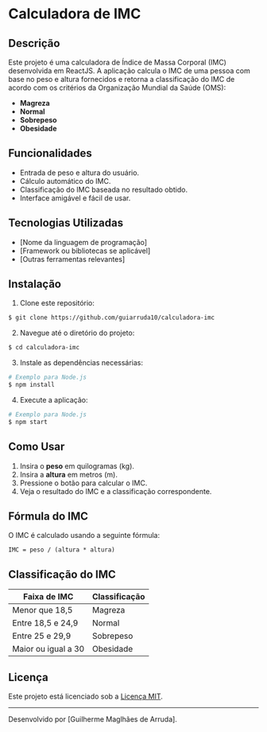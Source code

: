 # Calculadora de IMC

## Descrição

Este projeto é uma calculadora de Índice de Massa Corporal (IMC) desenvolvida em ReactJS. A aplicação calcula o IMC de uma pessoa com base no peso e altura fornecidos e retorna a classificação do IMC de acordo com os critérios da Organização Mundial da Saúde (OMS):

- **Magreza**
- **Normal**
- **Sobrepeso**
- **Obesidade**

## Funcionalidades

- Entrada de peso e altura do usuário.
- Cálculo automático do IMC.
- Classificação do IMC baseada no resultado obtido.
- Interface amigável e fácil de usar.

## Tecnologias Utilizadas

- [Nome da linguagem de programação]  
- [Framework ou bibliotecas se aplicável]  
- [Outras ferramentas relevantes]

## Instalação

1. Clone este repositório:

```bash
$ git clone https://github.com/guiarruda10/calculadora-imc
```

2. Navegue até o diretório do projeto:

```bash
$ cd calculadora-imc
```

3. Instale as dependências necessárias:

```bash
# Exemplo para Node.js
$ npm install
```

4. Execute a aplicação:

```bash
# Exemplo para Node.js
$ npm start
```

## Como Usar

1. Insira o **peso** em quilogramas (kg).
2. Insira a **altura** em metros (m).
3. Pressione o botão para calcular o IMC.
4. Veja o resultado do IMC e a classificação correspondente.

## Fórmula do IMC

O IMC é calculado usando a seguinte fórmula:

```text
IMC = peso / (altura * altura)
```

## Classificação do IMC

| Faixa de IMC      | Classificação |
|-------------------|---------------|
| Menor que 18,5    | Magreza       |
| Entre 18,5 e 24,9| Normal        |
| Entre 25 e 29,9  | Sobrepeso     |
| Maior ou igual a 30 | Obesidade    |


## Licença

Este projeto está licenciado sob a [Licença MIT](LICENSE).

---

Desenvolvido por [Guilherme Maglhães de Arruda].
